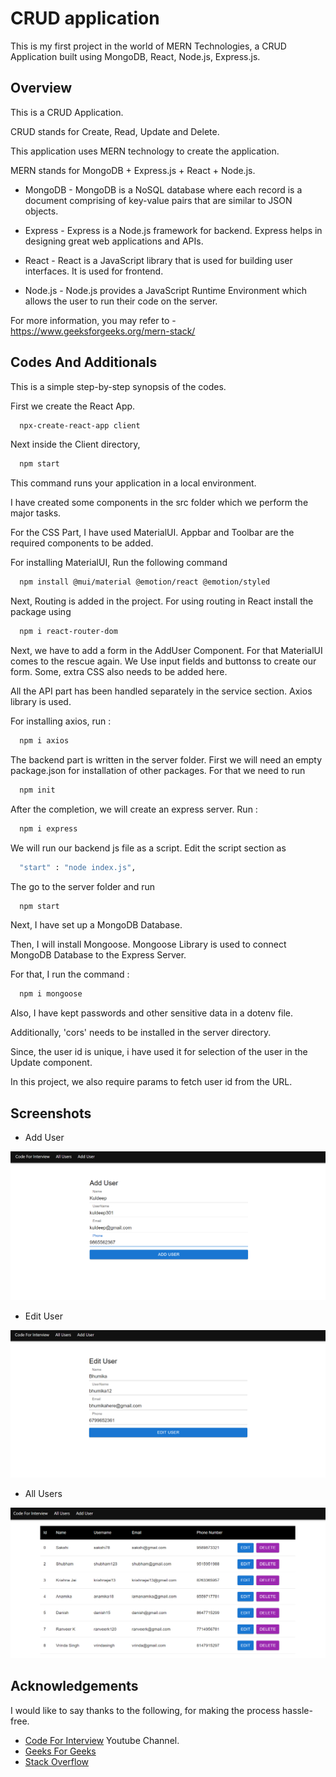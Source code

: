 
# CRUD application

This is my first project in the world of MERN Technologies, a CRUD Application built using MongoDB, React, Node.js, Express.js. 


## Overview

This is a CRUD Application. 

CRUD stands for Create, Read, Update and Delete.

This application uses MERN technology to create the application.

MERN stands for MongoDB + Express.js + React + Node.js.

- MongoDB - MongoDB is a NoSQL database where each record is a document comprising of key-value pairs that are similar to JSON objects.

- Express - Express is a Node.js framework for backend. Express helps in designing great web applications and APIs.

- React - React is a JavaScript library that is used for building user interfaces. It is used for frontend.

- Node.js - Node.js provides a JavaScript Runtime Environment which allows the user to run their code on the server.

For more information, you may refer to - 
https://www.geeksforgeeks.org/mern-stack/

## Codes And Additionals

This is a simple step-by-step synopsis of the codes.

First we create the React App.

```bash
  npx-create-react-app client
```

Next inside the Client directory,

```bash
  npm start
```

This command runs your application in a local environment.

I have created some components in the src folder which we perform the major tasks.

For the CSS Part, I have used MaterialUI. Appbar and Toolbar are the required components to be added.

For installing MaterialUI, Run the following command

```bash
  npm install @mui/material @emotion/react @emotion/styled
```

Next, Routing is added in the project. For using routing in React install the package using 

```bash
  npm i react-router-dom
```

Next, we have to add a form in the AddUser Component. For that MaterialUI comes to the rescue again. We Use
input fields and buttonss to create our form. Some, extra CSS also needs to be added here.

All the API part has been handled separately in the service section. Axios library is used.

For installing axios, run : 

```bash
  npm i axios
```

The backend part is written in the server folder.
First we will need an empty package.json for installation of other packages. For that we need to run 

```bash
  npm init
```

After the completion, we will create an express server. Run :
```bash
  npm i express
```

We will run our backend js file as a script. Edit the script section as 
```bash
  "start" : "node index.js", 
```

The go to the server folder and run 

```bash
  npm start
```

Next, I have set up a MongoDB Database.

Then, I will install Mongoose. Mongoose Library is used to connect MongoDB Database to the Express Server.

For that, I run the command :

```bash
  npm i mongoose
```

Also, I have kept passwords and other sensitive data in a dotenv file.

Additionally, 'cors' needs to be installed in the server directory.

Since, the user id is unique, i have used it for selection of the user in the Update component.

In this project, we also require params to fetch user id from the URL.


## Screenshots

- Add User

![](Screenshots/AddUser.png)

- Edit User

![](Screenshots/EditUser.png)

- All Users

![](Screenshots/AllUsers.png)



## Acknowledgements

I would like to say thanks to the following, for making the process hassle-free.

 - [Code For Interview](https://www.youtube.com/@codeforinterview) Youtube Channel.
 - [Geeks For Geeks](https://www.geeksforgeeks.org/mern-stack/)
 - [Stack Overflow](https://stackoverflow.com/)

